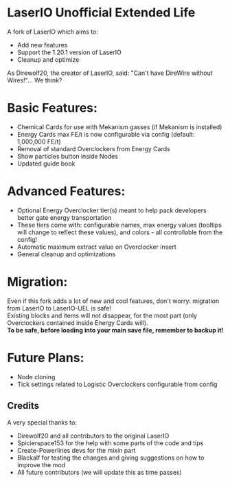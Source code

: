 # LaserIO Unofficial Extended Life
A fork of LaserIO which aims to:
- Add new features
- Support the 1.20.1 version of LaserIO
- Cleanup and optimize

As Direwolf20, the creator of LaserIO, said: "Can't have DireWire without Wires!"... We think?

# Basic Features:
- Chemical Cards for use with Mekanism gasses (if Mekanism is installed)
- Energy Cards max FE/t is now configurable via config (default: 1,000,000 FE/t)
- Removal of standard Overclockers from Energy Cards
- Show particles button inside Nodes
- Updated guide book

# Advanced Features:
- Optional Energy Overclocker tier(s) meant to help pack developers better gate energy transportation
- These tiers come with: configurable names, max energy values (tooltips will change to reflect these values), and colors - all controllable from the config!
- Automatic maximum extract value on Overclocker insert
- General cleanup and optimizations

# Migration:
Even if this fork adds a lot of new and cool features, don't worry: migration from LaserIO to LaserIO-UEL is safe!<br/>
Existing blocks and items will not disappear, for the most part (only Overclockers contained inside Energy Cards will).<br/>
**To be safe, before loading into your main save file, remember to backup it!**

# Future Plans:
- Node cloning
- Tick settings related to Logistic Overclockers configurable from config


## Credits
A very special thanks to:
- Direwolf20 and all contributors to the original LaserIO
- Spicierspace153 for the help with some parts of the code and tips
- Create-Powerlines devs for the mixin part
- Blackalf for testing the changes and giving suggestions on how to improve the mod
- All future contributors (we will update this as time passes)